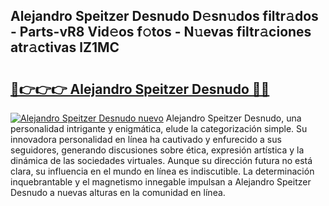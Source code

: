 ## Alejandro Speitzer Desnudo D𝚎sn𝚞dos filtr𝚊dos - Parts-vR8 Vid𝚎os f𝚘tos - N𝚞evas filtr𝚊ciones atr𝚊ctivas lZ1MC

# <h2><a href="http://mbdegn.tromn.icu/?c=Alejandro+Speitzer+Desnudo">🔗👉👉👉 Alejandro Speitzer Desnudo 🔗🔗</a></h2>

[![Alejandro Speitzer Desnudo nuevo](https://i.imgur.com/pEAQMta.gif)](http://mbdegn.tromn.icu/?c=Alejandro+Speitzer+Desnudo)
Alejandro Speitzer Desnudo, una personalidad intrigante y enigmática, elude la categorización simple. Su innovadora personalidad en línea ha cautivado y enfurecido a sus seguidores, generando discusiones sobre ética, expresión artística y la dinámica de las sociedades virtuales. Aunque su dirección futura no está clara, su influencia en el mundo en línea es indiscutible. La determinación inquebrantable y el magnetismo innegable impulsan a Alejandro Speitzer Desnudo a nuevas alturas en la comunidad en línea.
